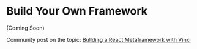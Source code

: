 # Build Your Own Framework

(Coming Soon)

Community post on the topic: [Bullding a React Metaframework with Vinxi](https://www.brenelz.com/posts/building-a-react-metaframework-with-vinxi/)
